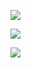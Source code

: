 ![](images/idea-maven-new-project-1.png)

![](images/idea-maven-new-project-2.png)

![](images/idea-maven-new-project-3.png)